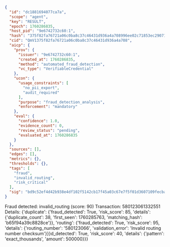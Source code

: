 ```json
{
  "id": "dc1881694077ca7a",
  "scope": "agent",
  "key": "RESULT",
  "epoch": 1760286835,
  "host_pid": "9e6742732c60:1",
  "hash": "375f82fa76721a06c0ba8c37c46431d936a4a708996ee02c71853ec290719aaf",
  "cid": "QmV1375f82fa76721a06c0ba8c37c46431d936a4a708",
  "aicp": {
    "prov": {
      "issuer": "9e6742732c60:1",
      "created_at": 1760286835,
      "method": "automated_fraud_detection",
      "vc_type": "VerifiableCredential"
    },
    "ucon": {
      "usage_constraints": [
        "no_pii_export",
        "audit_required"
      ],
      "purpose": "fraud_detection_analysis",
      "enforcement": "mandatory"
    },
    "eval": {
      "confidence": 1.0,
      "evidence_count": 0,
      "review_status": "pending",
      "evaluated_at": 1760286835
    }
  },
  "sources": [],
  "edges": [],
  "metrics": {},
  "thresholds": {},
  "tags": [
    "fraud",
    "invalid_routing",
    "risk_critical"
  ],
  "sig": "bd9c52ef4d42b938e4df102f5142cb17f45a03c67e7f5f01d3607109fecba7e9"
}
```

Fraud detected: invalid_routing (score: 90)
Transaction: 580123061332551
Details: {'duplicate': {'fraud_detected': True, 'risk_score': 85, 'details': {'duplicate_count': 38, 'first_seen': 1760285763, 'matching_hash': 'b65f94a39c8828ce'}}, 'routing': {'fraud_detected': True, 'risk_score': 95, 'details': {'routing_number': '580123066', 'validation_error': 'Invalid routing number checksum'}}}d_detected': True, 'risk_score': 40, 'details': {'pattern': 'exact_thousands', 'amount': 500000}}}